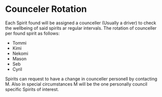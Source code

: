 # Counceler Rotation

Each Spirit found will be assigned a counceller (Usually a driver) to check the wellbeing of said spirits ar regular intervals. The rotation of counceller per found spirit as follows:

- Tommi
- Kimi
- Nekomi
- Mason
- Seb
- Cyril

Spirits can request to have a change in counceller personell by contacting M. Also in special circumstances M will be the one personally council specific Spirits of interest.